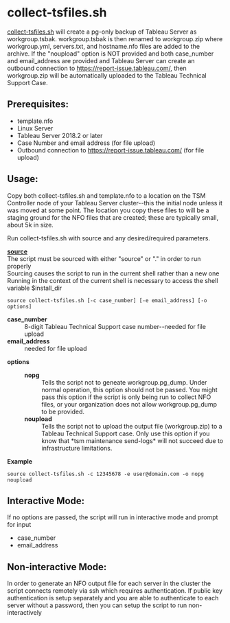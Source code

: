 # collect-tsfiles.sh

[collect-tsfiles.sh](https://github.com/TLarson-Tableau/collect-tableauserver-files/blob/master/linux/collect-tsfiles.sh) will create a pg-only backup of Tableau Server as workgroup.tsbak. workgroup.tsbak is then renamed to workgroup.zip where workgroup.yml, servers.txt, and hostname.nfo files are added to the archive. If the "noupload" option is NOT provided and both case_number and email_address are provided and Tableau Server can create an outbound connection to https://report-issue.tableau.com/, then workgroup.zip will be automatically uploaded to the Tableau Technical Support Case.

## Prerequisites:
- template.nfo
- Linux Server
- Tableau Server 2018.2 or later
- Case Number and email address (for file upload)
- Outbound connection to https://report-issue.tableau.com/ (for file upload)

## Usage:
Copy both collect-tsfiles.sh and template.nfo to a location on the TSM Controller node of your Tableau Server cluster--this the initial node unless it was moved at some point. The location you copy these files to will be a staging ground for the NFO files that are created; these are typically small, about 5k in size.

Run collect-tsfiles.sh with source and any desired/required parameters.

**[source](https://bash.cyberciti.biz/guide/Source_command)**\
 The script must be sourced with either "source" or "." in order to run properly\
 Sourcing causes the script to run in the current shell rather than a new one\
 Running in the context of the current shell is necessary to access the shell variable $install_dir

```
source collect-tsfiles.sh [-c case_number] [-e email_address] [-o options]
```

<dl>
 <dt><b>case_number</b></dt>
 <dd>8-digit Tableau Technical Support case number--needed for file upload</dd>
 
 <dt><b>email_address</b></dt>
 <dd>needed for file upload</dd>

<dl>
 <dt><b>options</b></dt>
 <dd>
  <dl>
   <dt><b>nopg</b></dt>
   <dd>Tells the script not to geneate workgroup.pg_dump. Under normal operation, this option should not be passed. You might pass this option if the script is only being run to collect NFO files, or your organization does not allow workgroup.pg_dump to be provided.</dd>
   <dt><b>noupload</b></dt>
   <dd>Tells the script not to upload the output file (workgroup.zip) to a Tableau Technical Support case. Only use this option if you know that *tsm maintenance send-logs* will not succeed due to infrastructure limitations.</dd>
  </dl>
 </dd>
</dl>

**Example**
```
source collect-tsfiles.sh -c 12345678 -e user@domain.com -o nopg noupload
```

## Interactive Mode:

If no options are passed, the script will run in interactive mode and prompt for input
- case_number
- email_address

## Non-interactive Mode:
In order to generate an NFO output file for each server in the cluster the script connects remotely via ssh which requires authentication. If public key authentication is setup separately and you are able to authenticate to each server without a password, then you can setup the script to run non-interactively
